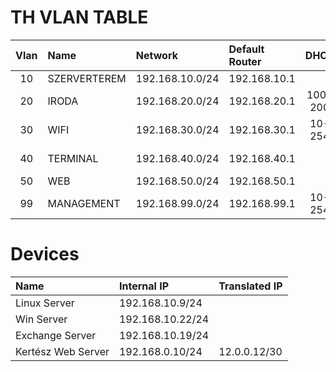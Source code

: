 # TH VLAN TABLE

|Vlan|Name|Network|Default Router|DHCP|DHCP Server|DNS Server|
|:---:|:---|:---|:---|:---:|:---|:---|
|10|SZERVERTEREM|192.168.10.0/24|192.168.10.1|||8.8.8.8|
|20|IRODA|192.168.20.0/24|192.168.20.1|100-200|192.168.10.22 (windows)|192.168.10.22 (windows)|
|30|WIFI|192.168.30.0/24|192.168.30.1|10-254|192.168.10.22 (windows)|192.168.10.22 (windows)|
|40|TERMINAL|192.168.40.0/24|192.168.40.1|||192.168.10.22 (windows)|
|50|WEB|192.168.50.0/24|192.168.50.1|||8.8.8.8|
|99|MANAGEMENT|192.168.99.0/24|192.168.99.1|10-254|192.168.10.22 (windows)|192.168.10.22 (windows)|

# Devices

|Name|Internal IP|Translated IP|
|:---|:---|:---|
|Linux Server|192.168.10.9/24||
|Win Server|192.168.10.22/24||
|Exchange Server|192.168.10.19/24||
|Kertész Web Server|192.168.0.10/24|12.0.0.12/30|
